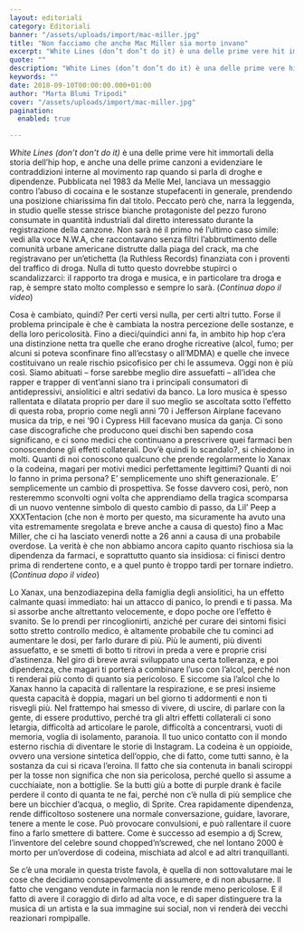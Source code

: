 ```yaml
---
layout: editoriali
category: Editoriali
banner: "/assets/uploads/import/mac-miller.jpg"
title: "Non facciamo che anche Mac Miller sia morto invano"
excerpt: "White Lines (don’t don’t do it) è una delle prime vere hit immortali della storia dell’hip hop, e anche una delle prime canzoni a evidenziare le contraddizioni interne al movimento rap quando si parla di droghe e dipendenze. Pubblicata nel 1983 da Melle Mel, lanciava un messaggio contro l’abuso di cocaina e le sostanze stupefacenti in [&hellip"
quote: ""
description: "White Lines (don’t don’t do it) è una delle prime vere hit immortali della storia dell’hip hop, e anche una delle prime canzoni a evidenziare le contraddizioni interne al movimento rap quando si parla di droghe e dipendenze. Pubblicata nel 1983 da Melle Mel, lanciava un messaggio contro l’abuso di cocaina e le sostanze stupefacenti in [&hellip"
keywords: ""
date: 2018-09-10T00:00:00.000+01:00
author: "Marta Blumi Tripodi"
cover: "/assets/uploads/import/mac-miller.jpg"
pagination:
  enabled: true

---
```


_White Lines (don’t don’t do it)_ è una delle prime vere hit immortali della storia dell’hip hop, e anche una delle prime canzoni a evidenziare le contraddizioni interne al movimento rap quando si parla di droghe e dipendenze. Pubblicata nel 1983 da Melle Mel, lanciava un messaggio contro l’abuso di cocaina e le sostanze stupefacenti in generale, prendendo una posizione chiarissima fin dal titolo. Peccato però che, narra la leggenda, in studio quelle stesse strisce bianche protagoniste del pezzo furono consumate in quantità industriali dal diretto interessato durante la registrazione della canzone. Non sarà né il primo né l’ultimo caso simile: vedi alla voce N.W.A, che raccontavano senza filtri l’abbruttimento delle comunità urbane americane distrutte dalla piaga del crack, ma che registravano per un’etichetta (la Ruthless Records) finanziata con i proventi del traffico di droga. Nulla di tutto questo dovrebbe stupirci o scandalizzarci: il rapporto tra droga e musica, e in particolare tra droga e rap, è sempre stato molto complesso e sempre lo sarà. (_Continua dopo il video_)

Cosa è cambiato, quindi? Per certi versi nulla, per certi altri tutto. Forse il problema principale è che è cambiata la nostra percezione delle sostanze, e della loro pericolosità. Fino a dieci/quindici anni fa, in ambito hip hop c’era una distinzione netta tra quelle che erano droghe ricreative (alcol, fumo; per alcuni si poteva sconfinare fino all’ecstasy o all’MDMA) e quelle che invece costituivano un reale rischio psicofisico per chi le assumeva. Oggi non è più così. Siamo abituati – forse sarebbe meglio dire assuefatti – all’idea che rapper e trapper di vent’anni siano tra i principali consumatori di antidepressivi, ansiolitici e altri sedativi da banco. La loro musica è spesso rallentata e dilatata proprio per dare il suo meglio se ascoltata sotto l’effetto di questa roba, proprio come negli anni ’70 i Jefferson Airplane facevano musica da trip, e nei ’90 i Cypress Hill facevano musica da ganja. Ci sono case discografiche che producono quei dischi ben sapendo cosa significano, e ci sono medici che continuano a prescrivere quei farmaci ben conoscendone gli effetti collaterali. Dov’è quindi lo scandalo?, si chiedono in molti. Quanti di noi conoscono qualcuno che prende regolarmente lo Xanax o la codeina, magari per motivi medici perfettamente legittimi? Quanti di noi lo fanno in prima persona? E’ semplicemente uno shift generazionale. E’ semplicemente un cambio di prospettiva. Se fosse davvero così, però, non resteremmo sconvolti ogni volta che apprendiamo della tragica scomparsa di un nuovo ventenne simbolo di questo cambio di passo, da Lil’ Peep a XXXTentacion (che non è morto per questo, ma sicuramente ha avuto una vita estremamente sregolata e breve anche a causa di questo) fino a Mac Miller, che ci ha lasciato venerdì notte a 26 anni a causa di una probabile overdose. La verità è che non abbiamo ancora capito quanto rischiosa sia la dipendenza da farmaci, e soprattutto quanto sia insidiosa: ci finisci dentro prima di rendertene conto, e a quel punto è troppo tardi per tornare indietro. (_Continua dopo il video_)

Lo Xanax, una benzodiazepina della famiglia degli ansiolitici, ha un effetto calmante quasi immediato: hai un attacco di panico, lo prendi e ti passa. Ma si assorbe anche altrettanto velocemente, e dopo poche ore l’effetto è svanito. Se lo prendi per rincoglionirti, anziché per curare dei sintomi fisici sotto stretto controllo medico, è altamente probabile che tu cominci ad aumentare le dosi, per farlo durare di più. Più le aumenti, più diventi assuefatto, e se smetti di botto ti ritrovi in preda a vere e proprie crisi d’astinenza. Nel giro di breve avrai sviluppato una certa tolleranza, e poi dipendenza, che magari ti porterà a combinare l’uso con l’alcol, perché non ti renderai più conto di quanto sia pericoloso. E siccome sia l’alcol che lo Xanax hanno la capacità di rallentare la respirazione, e se presi insieme questa capacità è doppia, magari un bel giorno ti addormenti e non ti risvegli più. Nel frattempo hai smesso di vivere, di uscire, di parlare con la gente, di essere produttivo, perché tra gli altri effetti collaterali ci sono letargia, difficoltà ad articolare le parole, difficoltà a concentrarsi, vuoti di memoria, voglia di isolamento, paranoia. Il tuo unico contatto con il mondo esterno rischia di diventare le storie di Instagram. La codeina è un oppioide, ovvero una versione sintetica dell’oppio, che di fatto, come tutti sanno, è la sostanza da cui si ricava l’eroina. Il fatto che sia contenuta in banali sciroppi per la tosse non significa che non sia pericolosa, perché quello si assume a cucchiaiate, non a bottiglie. Se la butti giù a botte di purple drank è facile perdere il conto di quanta te ne fai, perché non c’è nulla di più semplice che bere un bicchier d’acqua, o meglio, di Sprite. Crea rapidamente dipendenza, rende difficoltoso sostenere una normale conversazione, guidare, lavorare, tenere a mente le cose. Può provocare convulsioni, e può rallentare il cuore fino a farlo smettere di battere. Come è successo ad esempio a dj Screw, l’inventore del celebre sound chopped’n’screwed, che nel lontano 2000 è morto per un’overdose di codeina, mischiata ad alcol e ad altri tranquillanti.

Se c’è una morale in questa triste favola, è quella di non sottovalutare mai le cose che decidiamo consapevolmente di assumere, e di non abusarne. Il fatto che vengano vendute in farmacia non le rende meno pericolose. E il fatto di avere il coraggio di dirlo ad alta voce, e di saper distinguere tra la musica di un artista e la sua immagine sui social, non vi renderà dei vecchi reazionari rompipalle.